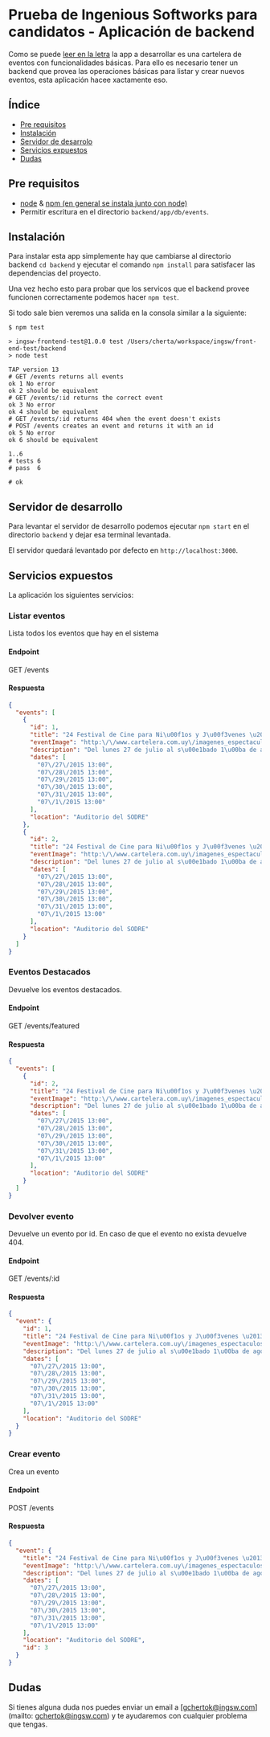 # Prueba de Ingenious Softworks para candidatos - Aplicación de backend

Como se puede [leer en la letra](../instructions) la app a desarrollar es una cartelera de eventos con funcionalidades básicas. Para ello es necesario tener un backend que provea las operaciones básicas para listar y crear nuevos eventos, esta aplicación hacee xactamente eso.

## Índice
* [Pre requisitos](#pre-requisitos)
* [Instalación](#instalacion)
* [Servidor de desarrolo](#servidor-de-desarrolo)
* [Servicios expuestos](#servicios-expuestos)
* [Dudas](#dudas)

## Pre requisitos

* [node](https://nodejs.org/) & [npm (en general se instala junto con node)](https://www.npmjs.com/#getting-started)
* Permitir escritura en el directorio `backend/app/db/events`.

## Instalación

Para instalar esta app simplemente hay que cambiarse al directorio backend `cd backend` y ejecutar el comando `npm install` para satisfacer las dependencias del proyecto.

Una vez hecho esto para probar que los servicos que el backend provee funcionen correctamente podemos hacer `npm test`. 

Si todo sale bien veremos una salida en la consola similar a la siguiente:

```
$ npm test

> ingsw-frontend-test@1.0.0 test /Users/cherta/workspace/ingsw/front-end-test/backend
> node test

TAP version 13
# GET /events returns all events
ok 1 No error
ok 2 should be equivalent
# GET /events/:id returns the correct event
ok 3 No error
ok 4 should be equivalent
# GET /events/:id returns 404 when the event doesn't exists
# POST /events creates an event and returns it with an id
ok 5 No error
ok 6 should be equivalent

1..6
# tests 6
# pass  6

# ok
```

## Servidor de desarrollo

Para levantar el servidor de desarrollo podemos ejecutar `npm start` en el directorio `backend` y dejar esa terminal levantada. 

El servidor quedará levantado por defecto en `http://localhost:3000`.

## Servicios expuestos

La aplicación los siguientes servicios:

### Listar eventos
Lista todos los eventos que hay en el sistema

#### Endpoint
GET /events

#### Respuesta
```json
{
  "events": [
    {
      "id": 1,
      "title": "24 Festival de Cine para Ni\u00f1os y J\u00f3venes \u2013 Divercine",
      "eventImage": "http:\/\/www.cartelera.com.uy\/imagenes_espectaculos\/moviedetail13\/17511.jpg",
      "description": "Del lunes 27 de julio al s\u00e1bado 1\u00ba de agosto se desarrolla en el Auditorio del SODRE Nelly Goiti\u00f1o (18 de Julio y Rio Branco) el 24 Festival de Cine para Ni\u00f1os y J\u00f3venes - Divercine. La programaci\u00f3n, que incluye pel\u00edculas de largo, medio y cortometraje de varias partes del mundo, est\u00e1 dividida en tres franjas de horarios cada d\u00eda, de acuerdo a las edades del p\u00fablico a las que van dirigidas: a las 13 horas a partir de 3 a\u00f1os de edad; a las 14 horas a partir de los 6 a\u00f1os de edad; y desde las 15 se programan los medio y largometrajes para ni\u00f1os m\u00e1s grandes y adolescentes.",
      "dates": [
        "07\/27\/2015 13:00",
        "07\/28\/2015 13:00",
        "07\/29\/2015 13:00",
        "07\/30\/2015 13:00",
        "07\/31\/2015 13:00",
        "07\/1\/2015 13:00"
      ],
      "location": "Auditorio del SODRE"
    },
    {
      "id": 2,
      "title": "24 Festival de Cine para Ni\u00f1os y J\u00f3venes \u2013 Divercine",
      "eventImage": "http:\/\/www.cartelera.com.uy\/imagenes_espectaculos\/moviedetail13\/17511.jpg",
      "description": "Del lunes 27 de julio al s\u00e1bado 1\u00ba de agosto se desarrolla en el Auditorio del SODRE Nelly Goiti\u00f1o (18 de Julio y Rio Branco) el 24 Festival de Cine para Ni\u00f1os y J\u00f3venes - Divercine. La programaci\u00f3n, que incluye pel\u00edculas de largo, medio y cortometraje de varias partes del mundo, est\u00e1 dividida en tres franjas de horarios cada d\u00eda, de acuerdo a las edades del p\u00fablico a las que van dirigidas: a las 13 horas a partir de 3 a\u00f1os de edad; a las 14 horas a partir de los 6 a\u00f1os de edad; y desde las 15 se programan los medio y largometrajes para ni\u00f1os m\u00e1s grandes y adolescentes.",
      "dates": [
        "07\/27\/2015 13:00",
        "07\/28\/2015 13:00",
        "07\/29\/2015 13:00",
        "07\/30\/2015 13:00",
        "07\/31\/2015 13:00",
        "07\/1\/2015 13:00"
      ],
      "location": "Auditorio del SODRE"
    }
  ]
}
```

### Eventos Destacados
Devuelve los eventos destacados.

#### Endpoint
GET /events/featured

#### Respuesta
```json
{
  "events": [
    {
      "id": 2,
      "title": "24 Festival de Cine para Ni\u00f1os y J\u00f3venes \u2013 Divercine",
      "eventImage": "http:\/\/www.cartelera.com.uy\/imagenes_espectaculos\/moviedetail13\/17511.jpg",
      "description": "Del lunes 27 de julio al s\u00e1bado 1\u00ba de agosto se desarrolla en el Auditorio del SODRE Nelly Goiti\u00f1o (18 de Julio y Rio Branco) el 24 Festival de Cine para Ni\u00f1os y J\u00f3venes - Divercine. La programaci\u00f3n, que incluye pel\u00edculas de largo, medio y cortometraje de varias partes del mundo, est\u00e1 dividida en tres franjas de horarios cada d\u00eda, de acuerdo a las edades del p\u00fablico a las que van dirigidas: a las 13 horas a partir de 3 a\u00f1os de edad; a las 14 horas a partir de los 6 a\u00f1os de edad; y desde las 15 se programan los medio y largometrajes para ni\u00f1os m\u00e1s grandes y adolescentes.",
      "dates": [
        "07\/27\/2015 13:00",
        "07\/28\/2015 13:00",
        "07\/29\/2015 13:00",
        "07\/30\/2015 13:00",
        "07\/31\/2015 13:00",
        "07\/1\/2015 13:00"
      ],
      "location": "Auditorio del SODRE"
    }
  ]
}
```

### Devolver evento
Devuelve un evento por id. En caso de que el evento no exista devuelve 404.

#### Endpoint
GET /events/:id

#### Respuesta
```json
{
  "event": {
    "id": 1,
    "title": "24 Festival de Cine para Ni\u00f1os y J\u00f3venes \u2013 Divercine",
    "eventImage": "http:\/\/www.cartelera.com.uy\/imagenes_espectaculos\/moviedetail13\/17511.jpg",
    "description": "Del lunes 27 de julio al s\u00e1bado 1\u00ba de agosto se desarrolla en el Auditorio del SODRE Nelly Goiti\u00f1o (18 de Julio y Rio Branco) el 24 Festival de Cine para Ni\u00f1os y J\u00f3venes - Divercine. La programaci\u00f3n, que incluye pel\u00edculas de largo, medio y cortometraje de varias partes del mundo, est\u00e1 dividida en tres franjas de horarios cada d\u00eda, de acuerdo a las edades del p\u00fablico a las que van dirigidas: a las 13 horas a partir de 3 a\u00f1os de edad; a las 14 horas a partir de los 6 a\u00f1os de edad; y desde las 15 se programan los medio y largometrajes para ni\u00f1os m\u00e1s grandes y adolescentes.",
    "dates": [
      "07\/27\/2015 13:00",
      "07\/28\/2015 13:00",
      "07\/29\/2015 13:00",
      "07\/30\/2015 13:00",
      "07\/31\/2015 13:00",
      "07\/1\/2015 13:00"
    ],
    "location": "Auditorio del SODRE"
  }
}
```

### Crear evento
Crea un evento

#### Endpoint
POST /events

#### Respuesta
```json
{
  "event": {
    "title": "24 Festival de Cine para Ni\u00f1os y J\u00f3venes \u2013 Divercine",
    "eventImage": "http:\/\/www.cartelera.com.uy\/imagenes_espectaculos\/moviedetail13\/17511.jpg",
    "description": "Del lunes 27 de julio al s\u00e1bado 1\u00ba de agosto se desarrolla en el Auditorio del SODRE Nelly Goiti\u00f1o (18 de Julio y Rio Branco) el 24 Festival de Cine para Ni\u00f1os y J\u00f3venes - Divercine. La programaci\u00f3n, que incluye pel\u00edculas de largo, medio y cortometraje de varias partes del mundo, est\u00e1 dividida en tres franjas de horarios cada d\u00eda, de acuerdo a las edades del p\u00fablico a las que van dirigidas: a las 13 horas a partir de 3 a\u00f1os de edad; a las 14 horas a partir de los 6 a\u00f1os de edad; y desde las 15 se programan los medio y largometrajes para ni\u00f1os m\u00e1s grandes y adolescentes.",
    "dates": [
      "07\/27\/2015 13:00",
      "07\/28\/2015 13:00",
      "07\/29\/2015 13:00",
      "07\/30\/2015 13:00",
      "07\/31\/2015 13:00",
      "07\/1\/2015 13:00"
    ],
    "location": "Auditorio del SODRE",
    "id": 3
  }
}
```

## Dudas

Si tienes alguna duda nos puedes enviar un email a [gchertok@ingsw.com](mailto: gchertok@ingsw.com) y te ayudaremos con cualquier problema que tengas.

